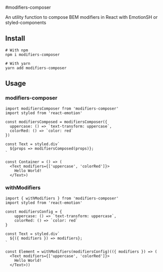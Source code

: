 #modifiers-composer

An utility function to compose BEM modifiers in React with EmotionSH or styled-components

## Install

```
# With npm
npm i modifiers-composer

# With yarn
yarn add modifiers-composer
```

## Usage

### modifiers-composer

```
import modifiersComposer from 'modifiers-composer'
import styled from 'react-emotion'

const modifiersComposed = modifiersComposer({
  uppercase: () => `text-transform: uppercase`,
  colorRed: () => `color: red`
})

const Text = styled.div`
  ${props => modifiersComposed(props)};
`

const Container = () => (
  <Text modifiers={['uppercase', 'colorRed']}>
    Hello World!
  </Text>)
```

### withModifiers

```
import { withModifiers } from 'modifiers-composer'
import styled from 'react-emotion'

const modifiersConfig = {
    uppercase: () => `text-transform: uppercase`,
    colorRed: () => `color: red`
}

const Text = styled.div`
  ${({ modifiers }) => modifiers};
`

const Element = withModifiers(modifiersConfig)(({ modifiers }) => (
  <Text modifiers={['uppercase', 'colorRed']}>
    Hello World!
  </Text>))
```
